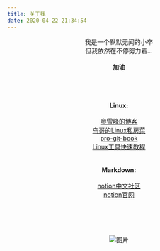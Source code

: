 ```yaml
---
title: 关于我
date: 2020-04-22 21:34:54
---
```


<center>我是一个默默无闻的小卒
<br>
    <center>但我依然在不停努力着...
<br>
<br>
        <center><b>加油</b>
<br>
<br>
<br>
<br>
<br>
<center><b>Linux:</b>
<br>
<br>
<center><a href="https://www.liaoxuefeng.com/">廖雪峰的博客</a>
<center><a href="http://linux.vbird.org/">鸟哥的Linux私房菜</a>
<center><a href="https://git-scm.com/book/zh/v2">pro-git-book</a>
<center><a href="https://linuxtools-rst.readthedocs.io/zh_CN/latest/">Linux工具快速教程</a>
<br>
<br>
<br>
<center><b>Markdown:</b>
<br>
<br>
<center><a href="https://linmi.cc/">notion中文社区</a>
<center><a href="https://www.notion.so/product">notion官网</a>
<br>
<br>
<br>
<br>
<br>


![图片](https://cdn.jsdelivr.net/gh/ysl970629/public_picture_bed_01@latest/img/7D85B1E383DC25985B35C3AB00759AB2.png)



